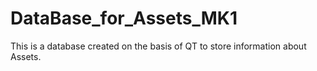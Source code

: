 # DataBase_for_Assets_MK1
This is a database created on the basis of QT to store information about Assets.
